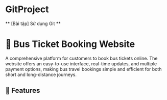 # GitProject
** [Bài tập] Sử dụng Git **
# 🚌 Bus Ticket Booking Website

A comprehensive platform for customers to book bus tickets online. The website offers an easy-to-use interface, real-time updates, and multiple payment options, making bus travel bookings simple and efficient for both short and long-distance journeys.

## 🎯 Features